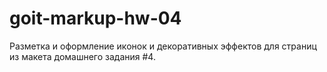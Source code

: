 # goit-markup-hw-04
Разметка и оформление иконок и декоративных эффектов для страниц из макета домашнего задания #4.
